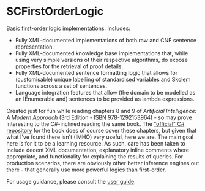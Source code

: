 ﻿# SCFirstOrderLogic

Basic [first-order logic](https://en.wikipedia.org/wiki/First-order_logic) implementations. Includes:

* Fully XML-documented implementations of both raw and CNF sentence representation.
* Fully XML-documented knowledge base implementations that, while using very simple versions of their respective algorithms, do expose properties for the retrieval of proof details.
* Fully XML-documented sentence formatting logic that allows for (customisable) unique labelling of standardised variables and Skolem functions across a set of sentences.
* Language integration features that allow (the domain to be modelled as an IEnumerable<T> and) sentences to be provided as lambda expressions.

Created just for fun while reading chapters 8 and 9 of _Artificial Intelligence: A Modern Approach_ (3rd Edition - [ISBN 978-1292153964](https://www.google.com/search?q=isbn+978-1292153964)) - so may prove interesting to the C#-inclined reading the same book.
The ["official" C# repository](https://github.com/aimacode/aima-csharp/tree/master/aima-csharp) for the book does of course cover these chapters, but given that what I've found there isn't (IMHO) very useful, here we are.
The main goal here is for it to be a learning resource. As such, care has been taken to include decent XML documentation, explanatory inline comments where appropriate, and functionality for explaining the results of queries.
For production scenarios, there are obviously other better inference engines out there - that generally use more powerful logics than first-order.

For usage guidance, please consult the [user guide](https://github.com/sdcondon/SCFirstOrderLogic/tree/master/docs/user-guide).
